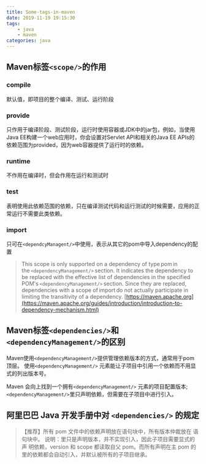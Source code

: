 ```yaml
---
title: Some-tags-in-maven
date: 2019-11-19 19:15:30
tags: 
    - java
    - maven
categories: java
---
```



## Maven标签`<scope/>`的作用 

### compile  
默认值，即项目的整个编译、测试、运行阶段

### provide  
只作用于编译阶段、测试阶段，运行时使用容器或JDK中的jar包，例如，当使用Java EE构建一个web应用时，你会设置对Servlet API和相关的Java EE APIs的依赖范围为provided，因为web容器提供了运行时的依赖。 

### runtime  
不作用在编译时，但会作用在运行和测试时 

### test  
表明使用此依赖范围的依赖，只在编译测试代码和运行测试的时候需要，应用的正常运行不需要此类依赖。 

### import  
只可在`<dependcyManagent/>`中使用，表示从其它的pom中导入dependency的配置  
> This scope is only supported on a dependency of type pom in the `<dependencyManagement/>` section. It indicates the dependency to be replaced with the effective list of dependencies in the specified POM's `<dependencyManagement/>` section. Since they are replaced, dependencies with a scope of import do not actually participate in limiting the transitivity of a dependency. 
> [https://maven.apache.org](https://maven.apache.org/guides/introduction/introduction-to-dependency-mechanism.html)  


## Maven标签`<dependencies/>`和`<dependencyManagement/>`的区别 

Maven使用`<dependencyManagement/>`提供管理依赖版本的方式，通常用于pom顶层。 
使用`<dependencyManagement/>` 元素能让子项目中引用一个依赖而不用显式的列出版本号。 

Maven 会向上找到一个拥有`<dependencyManagement/>` 元素的项目配置版本;
`<dependencyManagement/>`里只声明依赖，但需要在子项目中进行引入。


## 阿里巴巴 Java 开发手册中对 `<dependencies/>` 的规定 
> 【推荐】所有 pom 文件中的依赖声明放在语句块中，所有版本仲裁放在 语句块中。 说明：里只是声明版本，并不实现引入，因此子项目需要显式的声 明依赖，version 和 scope 都读取自父 pom。而所有声明在主 pom 的 里的依赖都会自动引入，并默认被所有的子项目继承。  